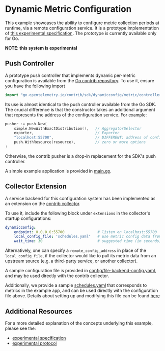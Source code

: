 # Dynamic Metric Configuration
This example showcases the ability to configure metric collection periods at
runtime, via a remote configuration service. It is a prototype implementation of
[this experimental
specification](https://github.com/open-telemetry/opentelemetry-specification/blob/master/experimental/metrics/config-service.md). The prototype is currently available
only for Go.

**NOTE: this system is experimental**

## Push Controller
A prototype push controller that implements dynamic per-metric configuration is
available from the [Go contrib
repository](https://github.com/open-telemetry/opentelemetry-go-contrib). To
use it, ensure you have the following import

```go
import "go.opentelemetry.io/contrib/sdk/dynamicconfig/metric/controller/push"
```

Its use is almost identical to the push controller available from the Go SDK.
The crucial difference is that the constructor takes an additional argument
that represents the address of the configuration service. For example:

```go
pusher := push.New(
	simple.NewWithExactDistribution(),   // AggregatorSelector
	exporter,                            // Exporter
	"localhost:55700",                   // DIFFERENT: address of config service
	push.WithResource(resource),         // zero or more options
)
```

Otherwise, the contrib pusher is a drop-in replacement for the SDK's push
controller.

A simple example application is provided in [main.go](main.go).

## Collector Extension
A service backend for this configuration system has been implemented as an
extension on the [contrib
collector](https://github.com/open-telemetry/opentelemetry-collector-contrib).

To use it, include the following block under `extensions` in the collector's
startup configurations:

```yaml
dynamicconfig:
    endpoint: 0.0.0.0:55700               # listen on localhost:55700
    local_config_file: 'schedules.yaml'   # use metric config data from this file
    wait_time: 30                         # suggested time (in seconds) for client to wait between polls
```

Alternatively, one can specify a `remote_config_address` in place of the
`local_config_file`, if the collector would like to pull its metric data from
an upstream source (e.g. a third-party service, or another collector).


A sample configuration file is provided in [config/file-backend-config.yaml](config/file-backend-config.yaml),
and may be used directly with the contrib collector.

Additionally, we provide a sample [schedules.yaml](config/schedules.yaml)
that corresponds to metrics in the example app, and can be used directly with
the configuration file above. Details about setting up and modifying
this file can be found [here](https://github.com/open-telemetry/opentelemetry-specification/blob/master/experimental/metrics/config-service.md#local-file)

## Additional Resources
For a more detailed explanation of the concepts underlying this example,
please see the:

* [experimental specification](https://github.com/open-telemetry/opentelemetry-specification/blob/master/experimental/metrics/config-service.md)
* [experimental protocol](https://github.com/open-telemetry/opentelemetry-proto/pull/183)
